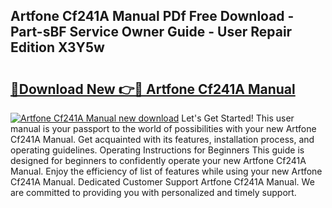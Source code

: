 ## Artfone Cf241A Manual PDf Free Download - Part-sBF Service Owner Guide - User Repair Edition X3Y5w

# <h2><a href="http://cf15757.oget.top/?id=Artfone+Cf241A+Manual">🔗Download New 👉🔴 Artfone Cf241A Manual</a></h2>

[![Artfone Cf241A Manual new download](https://i.imgur.com/5g1atiW.png)](http://cf15757.oget.top/?id=Artfone+Cf241A+Manual)
Let's Get Started! This user manual is your passport to the world of possibilities with your new Artfone Cf241A Manual. Get acquainted with its features, installation process, and operating guidelines. Operating Instructions for Beginners This guide is designed for beginners to confidently operate your new Artfone Cf241A Manual. Enjoy the efficiency of list of features while using your new Artfone Cf241A Manual. Dedicated Customer Support Artfone Cf241A Manual. We are committed to providing you with personalized and timely support.
